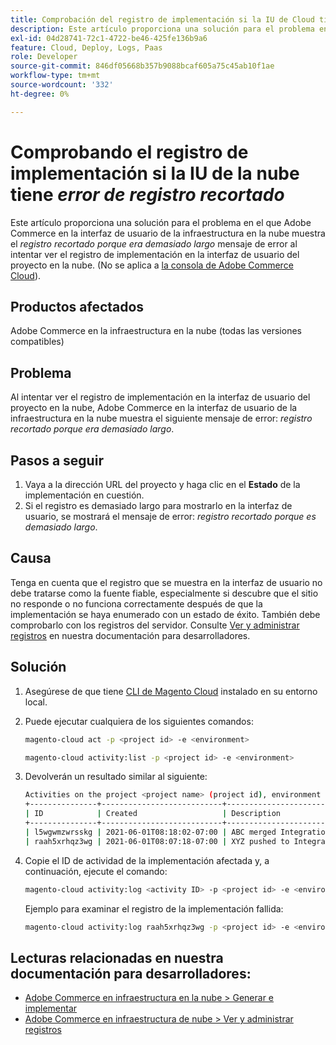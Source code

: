 ```yaml
---
title: Comprobación del registro de implementación si la IU de Cloud tiene el error "registro recortado"
description: Este artículo proporciona una solución para el problema en el que la interfaz de usuario de Adobe Commerce en la infraestructura en la nube muestra el mensaje de error *log snipped porque era demasiado largo* al intentar ver el registro de implementación en la interfaz de usuario del proyecto en la nube.
exl-id: 04d28741-72c1-4722-be46-425fe136b9a6
feature: Cloud, Deploy, Logs, Paas
role: Developer
source-git-commit: 846df05668b357b9088bcaf605a75c45ab10f1ae
workflow-type: tm+mt
source-wordcount: '332'
ht-degree: 0%

---
```


# Comprobando el registro de implementación si la IU de la nube tiene *error de registro recortado*

Este artículo proporciona una solución para el problema en el que Adobe Commerce en la interfaz de usuario de la infraestructura en la nube muestra el *registro recortado porque era demasiado largo* mensaje de error al intentar ver el registro de implementación en la interfaz de usuario del proyecto en la nube. (No se aplica a [la consola de Adobe Commerce Cloud](https://console.adobecommerce.com/)).

## Productos afectados

Adobe Commerce en la infraestructura en la nube (todas las versiones compatibles)

## Problema

Al intentar ver el registro de implementación en la interfaz de usuario del proyecto en la nube, Adobe Commerce en la interfaz de usuario de la infraestructura en la nube muestra el siguiente mensaje de error: *registro recortado porque era demasiado largo*.

## Pasos a seguir

1. Vaya a la dirección URL del proyecto y haga clic en el **Estado** de la implementación en cuestión.
1. Si el registro es demasiado largo para mostrarlo en la interfaz de usuario, se mostrará el mensaje de error: *registro recortado porque es demasiado largo*.

## Causa

Tenga en cuenta que el registro que se muestra en la interfaz de usuario no debe tratarse como la fuente fiable, especialmente si descubre que el sitio no responde o no funciona correctamente después de que la implementación se haya enumerado con un estado de éxito. También debe comprobarlo con los registros del servidor. Consulte [Ver y administrar registros](https://experienceleague.adobe.com/docs/commerce-cloud-service/user-guide/develop/test/log-locations.html?lang=es) en nuestra documentación para desarrolladores.

## Solución

1. Asegúrese de que tiene [CLI de Magento Cloud](https://experienceleague.adobe.com/docs/commerce-cloud-service/user-guide/dev-tools/cloud-cli.html?lang=es) instalado en su entorno local.
1. Puede ejecutar cualquiera de los siguientes comandos:

   ```bash
   magento-cloud act -p <project id> -e <environment>
   ```

   ```bash
   magento-cloud activity:list -p <project id> -e <environment>
   ```

1. Devolverán un resultado similar al siguiente:

   ```bash
   Activities on the project <project name> (project id), environment <environment>:
   +---------------+---------------------------+-------------------------------------+----------+----------+---------+
   | ID            | Created                   | Description                         | Progress | State    | Result  |
   +---------------+---------------------------+-------------------------------------+----------+----------+---------+
   | l5wgwmzwrsskg | 2021-06-01T08:18:02-07:00 | ABC merged Integration into Staging | 100%     | complete | success |
   | raah5xrhqz3wg | 2021-06-01T08:07:18-07:00 | XYZ pushed to Integration           | 100%     | complete | failure |
   ```

1. Copie el ID de actividad de la implementación afectada y, a continuación, ejecute el comando:

   ```bash
   magento-cloud activity:log <activity ID> -p <project id> -e <environment>
   ```

   Ejemplo para examinar el registro de la implementación fallida:

   ```bash
   magento-cloud activity:log raah5xrhqz3wg -p <project id> -e <environment>
   ```

## Lecturas relacionadas en nuestra documentación para desarrolladores:

* [Adobe Commerce en infraestructura en la nube > Generar e implementar](https://experienceleague.adobe.com/docs/commerce-cloud-service/user-guide/configure/env/configure-env-yaml.html?lang=es)
* [Adobe Commerce en infraestructura de nube > Ver y administrar registros](https://experienceleague.adobe.com/docs/commerce-cloud-service/user-guide/develop/test/log-locations.html?lang=es)
